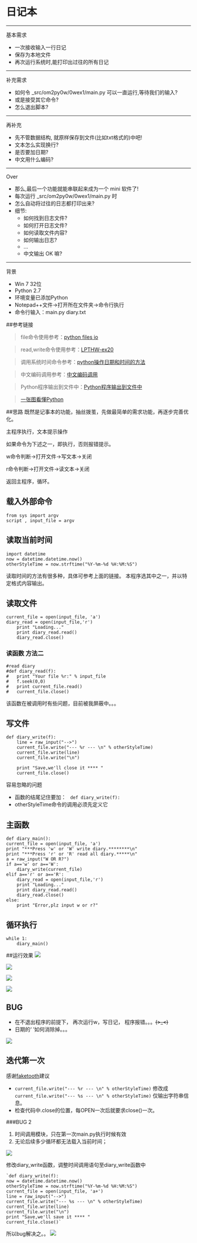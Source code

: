 # 日记本

----------
基本需求

+ 一次接收输入一行日记
+ 保存为本地文件
+ 再次运行系统时,能打印出过往的所有日记

----------
补充需求

+ 如何令 _src/om2py0w/0wex1/main.py 可以一直运行,等待我们的输入?
+ 或是接受其它命令?
+ 怎么退出脚本?

----------
再补充

+ 先不管数据结构, 就原样保存到文件(比如txt格式的)中吧!
+ 文本怎么实现换行?
+ 是否要加日期?
+ 中文用什么编码?

----------
Over

+ 那么,最后一个功能就能串联起来成为一个 mini 软件了!
+ 每次运行 _src/om2py0w/0wex1/main.py 时
+ 怎么自动将过往的日志都打印出来?
+ 细节:
	- 如何找到日志文件?
	- 如何打开日志文件?
	- 如何读取文件内容?
	- 如何输出日志?
	- ...
	- 中文输出 OK 嘛?


----------
背景

+ Win 7 32位
+ Python 2.7
+ 环境变量已添加Python
+ Notepad++文件→打开所在文件夹→命令行执行
+ 命令行输入：main.py diary.txt

##参考链接

>file命令使用参考：[python files io](http://www.tutorialspoint.com/python/python_files_io.htm)

>read,write命令使用参考：[LPTHW-ex20](http://old.sebug.net/paper/books/LearnPythonTheHardWay/ex20.html)

>调用系统时间命令参考：[python操作日期和时间的方法](http://www.jb51.net/article/47957.htm)

>中文编码调用参考：[中文编码调用](http://ju.outofmemory.cn/entry/26092)

>Python程序输出到文件中：[Python程序输出到文件中](http://www.cnblogs.com/sysuoyj/archive/2012/03/14/2395868.html)

>[一张图看懂Python](http://www.pythontab.com/statics/js/ueditor/php/upload1/20150422/14296978024588.png)

##思路
既然是记事本的功能，抽丝拨茧，先做最简单的需求功能，再逐步完善优化。

主程序执行，文本提示操作

如果命令为下述之一，即执行，否则报错提示。

w命令判断→打开文件→写文本→关闭

r命令判断→打开文件→读文本→关闭

返回主程序，循环。

## 载入外部命令
    from sys import argv
	script , input_file = argv
## 读取当前时间
	import datetime
	now = datetime.datetime.now()
	otherStyleTime = now.strftime("%Y-%m-%d %H:%M:%S")



读取时间的方法有很多种，具体可参考上面的链接。
本程序选其中之一，并以特定格式内容输出。

## 读取文件

    current_file = open(input_file, 'a')
	diary_read = open(input_file,'r')
		print "Loading..."
		print diary_read.read()
		diary_read.close()

### 读函数 方法二
	
    #read diary
	#def diary_read(f):
	#	print "Your file %r:" % input_file
	#	f.seek(0,0)
	#	print current_file.read()
	#	current_file.close()

该函数在被调用时有些问题，目前被我屏蔽中。。。

## 写文件
    def diary_write(f):
		line = raw_input("-->")
		current_file.write("--- %r --- \n" % otherStyleTime)
		current_file.write(line)
		current_file.write("\n")
	
		print "Save,we'll close it **** "
		current_file.close()

容易忽略的问题
 
+ 函数的结尾记住要加： ` def diary_write(f):`
+ otherStyleTime命令的调用必须先定义它 

## 主函数
    def diary_main():
	current_file = open(input_file, 'a')
	print "***Press 'w' or 'W' write diary.********\n"
	print "***Press 'r' or 'R' read all diary.*****\n"
	a = raw_input("W OR R?")
	if a=='w' or a=='W':
		diary_write(current_file)
	elif a=='r' or a=='R':
		diary_read = open(input_file,'r')
		print "Loading..."
		print diary_read.read()
		diary_read.close()
	else:
		print "Error,plz input w or r?"
		
## 循环执行
    while 1:
		diary_main()


##运行效果
![](http://i11.tietuku.com/f49e0ba7a9a5e792.jpg)

![](http://i11.tietuku.com/499b936f35e87678.jpg)

![](http://i11.tietuku.com/d3d190852f12298a.jpg)

![](http://i11.tietuku.com/c8ae5818a07394b4.jpg)

## BUG
+ 在不退出程序的前提下， 再次运行w，写日记， 程序报错。。。~~~~(>_<)~~~~ 
+ 日期的‘   ’如何消除掉。。。

![](http://i11.tietuku.com/5680fd4224cf054b.jpg)

## 迭代第一次

感谢[faketooth](https://github.com/faketooth)建议
	
+ 	`current_file.write("--- %r --- \n" % otherStyleTime)`
修改成`current_file.write("--- %s --- \n" % otherStyleTime)` 仅输出字符串信息。
+	检查代码中.close的位置，每OPEN一次后就要求close()一次。

###BUG 2

1. 时间调用模块，只在第一次main.py执行时候有效
2. 无论后续多少循环都无法载入当前时间；

![](http://i11.tietuku.com/15e593aefcdeec81.jpg)

修改diary_write函数，调整时间调用语句至diary_write函数中

	`def diary_write(f):
	now = datetime.datetime.now()
	otherStyleTime = now.strftime("%Y-%m-%d %H:%M:%S")
	current_file = open(input_file, 'a+')
	line = raw_input("-->")
	current_file.write("--- %s --- \n" % otherStyleTime)
	current_file.write(line)
	current_file.write("\n")
	print "Save,we'll save it **** "
	current_file.close()`

所以bug解决之。。
![](http://i11.tietuku.com/68c362feb5f597c1.jpg)